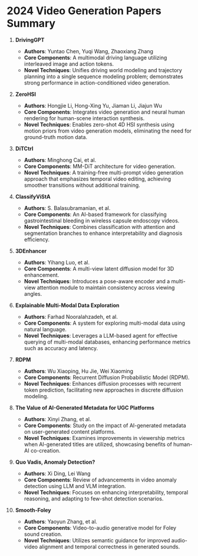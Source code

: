 
# 2024 Video Generation Papers Summary

1. **DrivingGPT**  
   - **Authors**: Yuntao Chen, Yuqi Wang, Zhaoxiang Zhang  
   - **Core Components**: A multimodal driving language utilizing interleaved image and action tokens.  
   - **Novel Techniques**: Unifies driving world modeling and trajectory planning into a single sequence modeling problem; demonstrates strong performance in action-conditioned video generation.

2. **ZeroHSI**  
   - **Authors**: Hongjie Li, Hong-Xing Yu, Jiaman Li, Jiajun Wu  
   - **Core Components**: Integrates video generation and neural human rendering for human-scene interaction synthesis.  
   - **Novel Techniques**: Enables zero-shot 4D HSI synthesis using motion priors from video generation models, eliminating the need for ground-truth motion data.

3. **DiTCtrl**  
   - **Authors**: Minghong Cai, et al.  
   - **Core Components**: MM-DiT architecture for video generation.  
   - **Novel Techniques**: A training-free multi-prompt video generation approach that emphasizes temporal video editing, achieving smoother transitions without additional training.

4. **ClassifyViStA**  
   - **Authors**: S. Balasubramanian, et al.  
   - **Core Components**: An AI-based framework for classifying gastrointestinal bleeding in wireless capsule endoscopy videos.  
   - **Novel Techniques**: Combines classification with attention and segmentation branches to enhance interpretability and diagnosis efficiency.

5. **3DEnhancer**  
   - **Authors**: Yihang Luo, et al.  
   - **Core Components**: A multi-view latent diffusion model for 3D enhancement.  
   - **Novel Techniques**: Introduces a pose-aware encoder and a multi-view attention module to maintain consistency across viewing angles.

6. **Explainable Multi-Modal Data Exploration**  
   - **Authors**: Farhad Nooralahzadeh, et al.  
   - **Core Components**: A system for exploring multi-modal data using natural language.  
   - **Novel Techniques**: Leverages a LLM-based agent for effective querying of multi-modal databases, enhancing performance metrics such as accuracy and latency.

7. **RDPM**  
   - **Authors**: Wu Xiaoping, Hu Jie, Wei Xiaoming  
   - **Core Components**: Recurrent Diffusion Probabilistic Model (RDPM).  
   - **Novel Techniques**: Enhances diffusion processes with recurrent token prediction, facilitating new approaches in discrete diffusion modeling.

8. **The Value of AI-Generated Metadata for UGC Platforms**  
   - **Authors**: Xinyi Zhang, et al.  
   - **Core Components**: Study on the impact of AI-generated metadata on user-generated content platforms.  
   - **Novel Techniques**: Examines improvements in viewership metrics when AI-generated titles are utilized, showcasing benefits of human-AI co-creation.

9. **Quo Vadis, Anomaly Detection?**  
   - **Authors**: Xi Ding, Lei Wang  
   - **Core Components**: Review of advancements in video anomaly detection using LLM and VLM integration.  
   - **Novel Techniques**: Focuses on enhancing interpretability, temporal reasoning, and adapting to few-shot detection scenarios.

10. **Smooth-Foley**  
    - **Authors**: Yaoyun Zhang, et al.  
    - **Core Components**: Video-to-audio generative model for Foley sound creation.  
    - **Novel Techniques**: Utilizes semantic guidance for improved audio-video alignment and temporal correctness in generated sounds.
